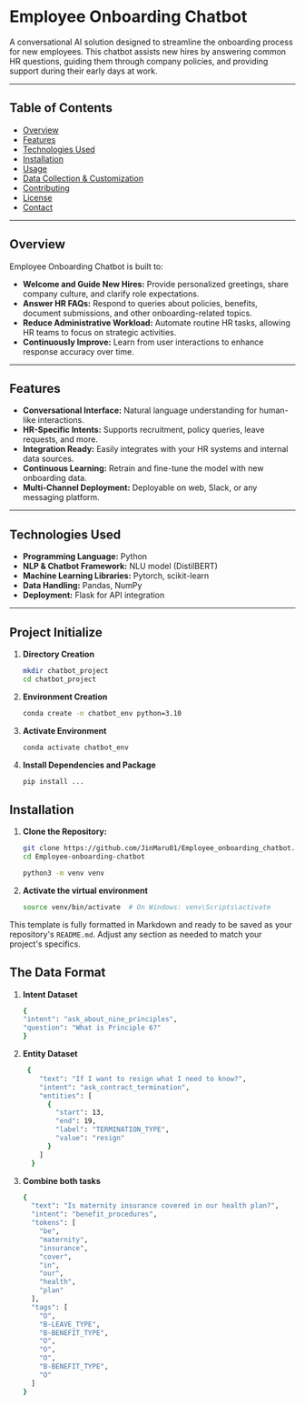 # Employee Onboarding Chatbot

A conversational AI solution designed to streamline the onboarding process for new employees. This chatbot assists new hires by answering common HR questions, guiding them through company policies, and providing support during their early days at work.

---

## Table of Contents

- [Overview](#overview)
- [Features](#features)
- [Technologies Used](#technologies-used)
- [Installation](#installation)
- [Usage](#usage)
- [Data Collection & Customization](#data-collection--customization)
- [Contributing](#contributing)
- [License](#license)
- [Contact](#contact)

---

## Overview

Employee Onboarding Chatbot is built to:
- **Welcome and Guide New Hires:** Provide personalized greetings, share company culture, and clarify role expectations.
- **Answer HR FAQs:** Respond to queries about policies, benefits, document submissions, and other onboarding-related topics.
- **Reduce Administrative Workload:** Automate routine HR tasks, allowing HR teams to focus on strategic activities.
- **Continuously Improve:** Learn from user interactions to enhance response accuracy over time.

---

## Features

- **Conversational Interface:** Natural language understanding for human-like interactions.
- **HR-Specific Intents:** Supports recruitment, policy queries, leave requests, and more.
- **Integration Ready:** Easily integrates with your HR systems and internal data sources.
- **Continuous Learning:** Retrain and fine-tune the model with new onboarding data.
- **Multi-Channel Deployment:** Deployable on web, Slack, or any messaging platform.

---

## Technologies Used

- **Programming Language:** Python
- **NLP & Chatbot Framework:** NLU model (DistilBERT)
- **Machine Learning Libraries:** Pytorch, scikit-learn
- **Data Handling:** Pandas, NumPy
- **Deployment:** Flask for API integration

---
## Project Initialize

1. **Directory Creation**
   
   ```bash
   mkdir chatbot_project
   cd chatbot_project
2. **Environment Creation**

   ```bash
   conda create -n chatbot_env python=3.10
3. **Activate Environment**
   
   ```bash
   conda activate chatbot_env
4. **Install Dependencies and Package**
   
   ```bash
   pip install ...

## Installation

1. **Clone the Repository:**

   ```bash
   git clone https://github.com/JinMaru01/Employee_onboarding_chatbot.git 
   cd Employee-onboarding-chatbot

   python3 -m venv venv
2. **Activate the virtual environment**
    ```bash
    source venv/bin/activate  # On Windows: venv\Scripts\activate

This template is fully formatted in Markdown and ready to be saved as your repository's `README.md`. Adjust any section as needed to match your project's specifics.
## The Data Format

1. **Intent Dataset**

   ```bash
   {
   "intent": "ask_about_nine_principles",
   "question": "What is Principle 6?"
   }

2. **Entity Dataset**
   
   ```bash
    {
       "text": "If I want to resign what I need to know?",
       "intent": "ask_contract_termination",
       "entities": [
         {
           "start": 13,
           "end": 19,
           "label": "TERMINATION_TYPE",
           "value": "resign"
         }
       ]
     }

3. **Combine both tasks**

   ```bash
   {
     "text": "Is maternity insurance covered in our health plan?",
     "intent": "benefit_procedures",
     "tokens": [
       "be",
       "maternity",
       "insurance",
       "cover",
       "in",
       "our",
       "health",
       "plan"
     ],
     "tags": [
       "O",
       "B-LEAVE_TYPE",
       "B-BENEFIT_TYPE",
       "O",
       "O",
       "O",
       "B-BENEFIT_TYPE",
       "O"
     ]
   }
